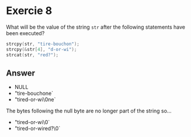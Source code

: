 # Exercie 8

What will be the value of the string `str` after the following statements have been executed?

```c
strcpy(str, "tire-bouchon");
strcpy(&str[4], "d-or-wi");
strcat(str, "red?");
```

## Answer

- NULL
- "tire-bouchone`
- "tired-or-wi\0ne`

The bytes following the null byte are no longer part of the string so...

- "tired-or-wi\0`
- "tired-or-wired?\0`
